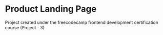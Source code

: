 # Product Landing Page
Project created under the freecodecamp frontend development certification course (Project -  3)
